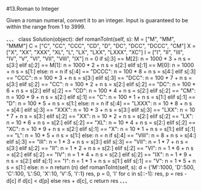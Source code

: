 #13.Roman to Integer

Given a roman numeral, convert it to an integer.
Input is guaranteed to be within the range from 1 to 3999.

、、、
class Solution(object):
    def romanToInt(self, s):
        M = ["M", "MM", "MMM"]
        C = ["C", "CC", "CCC", "CD", "D", "DC", "DCC", "DCCC", "CM"]
        X = ["X", "XX", "XXX", "XL", "L", "LX", "LXX", "LXXX", "XC"]
        I = ["I", "II", "III", "IV", "V", "VI", "VII", "VIII", "IX"]
        n = 0
        if s[:3] == M[2]:
            n = 1000 * 3 + n
            s = s[3:]
        elif s[:2] == M[1]:
            n = 1000 * 2 + n
            s = s[2:]
        elif s[:1] == M[0]:
            n = 1000 + n
            s = s[1:]
        else:
            n = n
        if s[:4] == "DCCC":
            n = 100 * 8 + n
            s = s[4:]
        elif s[:3] == "CCC":
            n = 100 * 3 + n
            s = s[3:]
        elif s[:3] == "DCC":
            n = 100 * 7 + n
            s = s[3:]
        elif s[:2] == "CC":
            n = 100 * 2 + n
            s = s[2:]
        elif s[:2] == "DC":
            n = 100 * 6 + n
            s = s[2:]
        elif s[:2] == "CD":
            n = 100 * 4 + n
            s = s[2:]
        elif s[:2] == "CM":
            n = 100 * 9 + n
            s = s[2:]
        elif s[:1] == "C":
            n = 100 * 1 + n
            s = s[1:]
        elif s[:1] == "D":
            n = 100 * 5 + n
            s = s[1:]
        else:
            n = n
        if s[:4] == "LXXX":
            n = 10 * 8 + n
            s = s[4:]
        elif s[:3] == "XXX":
            n = 10 * 3 + n
            s = s[3:]
        elif s[:3] == "LXX":
            n = 10 * 7 + n
            s = s[3:]
        elif s[:2] == "XX":
            n = 10 * 2 + n
            s = s[2:]
        elif s[:2] == "LX":
            n = 10 * 6 + n
            s = s[2:]
        elif s[:2] == "XL":
            n = 10 * 4 + n
            s = s[2:]
        elif s[:2] == "XC":
            n = 10 * 9 + n
            s = s[2:]
        elif s[:1] == "X":
            n = 10 * 1 + n
            s = s[1:]
        elif s[:1] == "L":
            n = 10 * 5 + n
            s = s[1:]
        else:
            n = n
        if s[:4] == "VIII":
            n = 8 + n
            s = s[4:]
        elif s[:3] == "III":
            n = 1 * 3 + n
            s = s[3:]
        elif s[:3] == "VII":
            n = 1 * 7 + n
            s = s[3:]
        elif s[:2] == "II":
            n = 1 * 2 + n
            s = s[2:]
        elif s[:2] == "VI":
            n = 1 * 6 + n
            s = s[2:]
        elif s[:2] == "IV":
            n = 1 * 4 + n
            s = s[2:]
        elif s[:2] == "IX":
            n = 1 * 9 + n
            s = s[2:]
        elif s[:1] == "I":
            n = 1 * 1 + n
            s = s[1:]
        elif s[:1] == "V":
            n = 1 * 5 + n
            s = s[1:]
        else:
            n = n
        return (n)
    def romanToInt(self, s):
        d = {'M':1000, 'D':500, 'C':100, 'L':50, 'X':10, 'V':5, 'I':1}
        res, p = 0, 'I'
        for c in s[::-1]:
            res, p = res - d[c] if d[c] < d[p] else res + d[c], c
        return res
、、、

